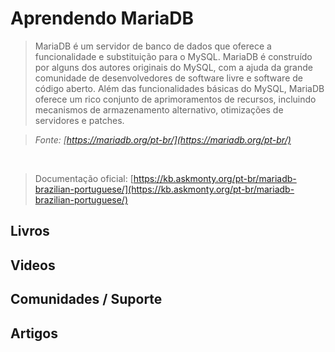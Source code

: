 # Aprendendo MariaDB

> MariaDB é um servidor de banco de dados que oferece a funcionalidade e substituição para o MySQL. MariaDB é construído por alguns dos autores originais do MySQL, com a ajuda da grande comunidade de desenvolvedores de software livre e software de código aberto. Além das funcionalidades básicas do MySQL, MariaDB oferece um rico conjunto de aprimoramentos de recursos, incluindo mecanismos de armazenamento alternativo, otimizações de servidores e patches.

> *Fonte: [https://mariadb.org/pt-br/](https://mariadb.org/pt-br/)*

<br>

> Documentação oficial: [https://kb.askmonty.org/pt-br/mariadb-brazilian-portuguese/](https://kb.askmonty.org/pt-br/mariadb-brazilian-portuguese/)

## Livros

## Videos

## Comunidades / Suporte

## Artigos
